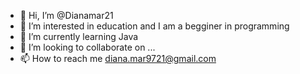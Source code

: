 - 👋 Hi, I’m @Dianamar21
- 👀 I’m interested in education and I am a begginer in programming
- 🌱 I’m currently learning Java
- 💞️ I’m looking to collaborate on ...
- 📫 How to reach me diana.mar9721@gmail.com

<!---
Dianamar21/Dianamar21 is a ✨ special ✨ repository because its `README.md` (this file) appears on your GitHub profile.
You can click the Preview link to take a look at your changes.
--->

